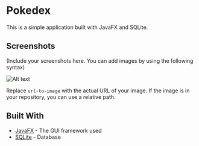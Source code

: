 # Pokedex

This is a simple application built with JavaFX and SQLite.

## Screenshots

(Include your screenshots here. You can add images by using the following syntax)

![Alt text](url-to-image)

Replace `url-to-image` with the actual URL of your image. If the image is in your repository, you can use a relative path.

## Built With

- [JavaFX](https://openjfx.io/) - The GUI framework used
- [SQLite](https://www.sqlite.org/index.html) - Database
